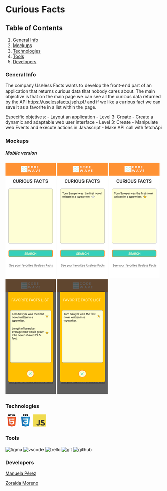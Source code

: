 # Curious Facts

## Table of Contents
1. [General Info](#general-info)
2. [Mockups](#mockups)
3. [Technologies](#technologies)
4. [Tools](#tools)
5. [Developers](#Developers)


### General Info
The company Useless Facts wants to develop the front-end part of an application that returns curious data that nobody cares about. The main objective is that on the main page we can see all the curious data returned by the API https://uselessfacts.jsph.pl/ and if we like a curious fact we can save it as a favorite in a list within the page.

Especific objetives:
    - Layout an application - Level 3: Create
    - Create a dynamic and adaptable web user interface - Level 3: Create
    - Manipulate web Events and execute actions in Javascript
    - Make API call with fetchApi

### Mockups
##### Mobile version
![Mobile version1](templates/mobile-version(1).png)
![Mobile version2](templates/mobile-version(2).png)
![Mobile version3](templates/mobile-version(3).png)
![Mobile version4](templates/mobile-version(4).png)
![Mobile version5](templates/mobile-version(5).png)

### Technologies
<div> <img src="https://raw.githubusercontent.com/devicons/devicon/master/icons/html5/html5-original-wordmark.svg" alt="html5" width="40" height="40"/>
<img src="https://raw.githubusercontent.com/devicons/devicon/master/icons/css3/css3-original-wordmark.svg" alt="css3" width="40" height="40"/>
<img src="https://raw.githubusercontent.com/devicons/devicon/master/icons/javascript/javascript-original.svg" alt="javascript" width="40" height="40"/> </div>

### Tools
<div>
<img src="https://www.vectorlogo.zone/logos/figma/figma-icon.svg" alt="figma" width="40" height="40"/>
<img src="https://w7.pngwing.com/pngs/512/824/png-transparent-visual-studio-code-hd-logo-thumbnail.png" alt="vscode" width="40" heigth="40"/>
<img src="https://w7.pngwing.com/pngs/115/721/png-transparent-trello-social-icons-icon.png" alt="trello" width="40" heigth="40"/>
<img src="https://www.vectorlogo.zone/logos/git-scm/git-scm-icon.svg" alt="git" width="40" height="40"/>
<img src="https://cdn-icons-png.flaticon.com/512/25/25231.png" alt="github" width="40" heigth="40"/> </div>

### Developers
[Manuela Pérez](https://github.com/mperez-a)

[Zoraida Moreno](https://github.com/ZoraidaMorenoCadenas)
